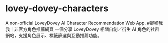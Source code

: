 # lovey-dovey-characters
A non-official LoveyDovey AI Character Recommendation Web App.
#卿卿我我｜非官方角色推薦網頁
一個分享 LoveyDovey 相關自創／衍生 AI 角色的社群網站，支援角色展示、標籤篩選與互動推薦功能。

